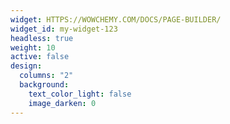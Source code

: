 ```yaml
---
widget: HTTPS://WOWCHEMY.COM/DOCS/PAGE-BUILDER/
widget_id: my-widget-123
headless: true
weight: 10
active: false
design:
  columns: "2"
  background:
    text_color_light: false
    image_darken: 0
---
```

